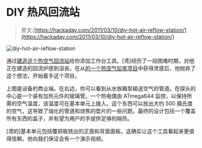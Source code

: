 # DIY 热风回流站

> 原文:[https://hackaday.com/2011/03/10/diy-hot-air-reflow-station/](https://hackaday.com/2011/03/10/diy-hot-air-reflow-station/)

![](../Images/0c581f7e63666dc2f58078fafeb0cefd.png "diy-hot-air-reflow-station")

通过[建造这个热空气回流站](http://www.tobias-schlegel.de/?page_id=577&lang=en)给你添加工作台工具。[鸢]经历了一段困难时期，对他正在建造的回流炉感到沮丧。在从[的一个热空气铅笔项目](http://www.dansworkshop.com/electricity-and-electronics/smt-hot-air-pencil.htm)中获得灵感后，他抛弃了这个想法，开始着手这个项目。

上图是设备的商业端。在右边，你可以看到从水族箱泵输送空气的管道。在探头的中心是一个装有加热元件的玻璃管。一个热电偶由 ATmega644 监控，以保持所需的空气温度，该温度可在基本单元上拨入。这个东西可以放出大约 500 摄氏度的空气，这导致了熔化的管道和烧焦的垫片的一些问题。最终的设计包括一个覆盖所有东西的盖子，并有望为用户的手提供足够的隔热。

[鸢的]基本单元包括覆铜板铣出的正面和背面面板。这确实让这个工具看起来更值得信赖。他向我们保证会有一个演示视频。